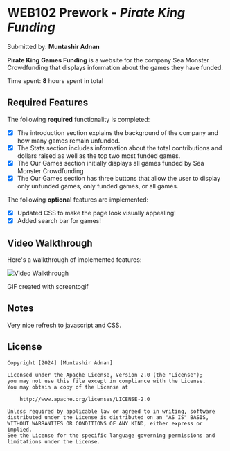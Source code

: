 # WEB102 Prework - *Pirate King Funding*

Submitted by: **Muntashir Adnan**

**Pirate King Games Funding** is a website for the company Sea Monster Crowdfunding that displays information about the games they have funded.

Time spent: **8** hours spent in total

## Required Features

The following **required** functionality is completed:

* [x] The introduction section explains the background of the company and how many games remain unfunded.
* [x] The Stats section includes information about the total contributions and dollars raised as well as the top two most funded games.
* [x] The Our Games section initially displays all games funded by Sea Monster Crowdfunding
* [x] The Our Games section has three buttons that allow the user to display only unfunded games, only funded games, or all games.

The following **optional** features are implemented:

* [x] Updated CSS to make the page look visually appealing!
* [x] Added search bar for games!

## Video Walkthrough

Here's a walkthrough of implemented features:

<img src='https://i.imgur.com/SDKKrpV.mp4' title='Video Walkthrough' width='' alt='Video Walkthrough' />

<!-- Replace this with whatever GIF tool you used! -->
GIF created with screentogif  
<!-- Recommended tools:
[Kap](https://getkap.co/) for macOS
[ScreenToGif](https://www.screentogif.com/) for Windows
[peek](https://github.com/phw/peek) for Linux. -->

## Notes

Very nice refresh to javascript and CSS.

## License

    Copyright [2024] [Muntashir Adnan]

    Licensed under the Apache License, Version 2.0 (the "License");
    you may not use this file except in compliance with the License.
    You may obtain a copy of the License at

        http://www.apache.org/licenses/LICENSE-2.0

    Unless required by applicable law or agreed to in writing, software
    distributed under the License is distributed on an "AS IS" BASIS,
    WITHOUT WARRANTIES OR CONDITIONS OF ANY KIND, either express or implied.
    See the License for the specific language governing permissions and
    limitations under the License.
